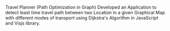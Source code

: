 Travel Planner (Path Optimization in Graph)
Developed an Application to detect least time travel path between two Location in a given Graphical Map with
different modes of transport using Dijkstra's Algorithm in JavaScript and Visjs library.
